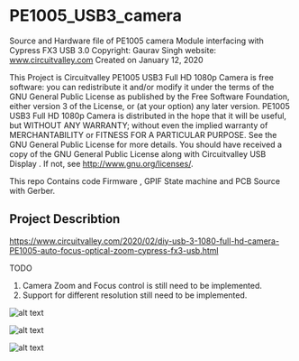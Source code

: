 # PE1005_USB3_camera
Source and Hardware file of PE1005 camera Module interfacing with Cypress FX3 USB 3.0
Copyright:  Gaurav Singh
website: www.circuitvalley.com 
Created on January 12, 2020

This Project is Circuitvalley PE1005 USB3 Full HD 1080p Camera is free software: you can redistribute it and/or modify it under the terms of the GNU General Public License as published by the Free Software Foundation, either version 3 of the License, or (at your option) any later version. PE1005 USB3 Full HD 1080p Camera  is distributed in the hope that it will be useful, but WITHOUT ANY WARRANTY; without even the implied warranty of MERCHANTABILITY or FITNESS FOR A PARTICULAR PURPOSE.  See the GNU General Public License for more details. You should have received a copy of the GNU General Public License along with Circuitvalley USB Display .  If not, see <http://www.gnu.org/licenses/>.

This repo Contains code 
Firmware , GPIF State machine and PCB Source with Gerber.
## Project Describtion 
https://www.circuitvalley.com/2020/02/diy-usb-3-1080-full-hd-camera-PE1005-auto-focus-optical-zoom-cypress-fx3-usb.html

TODO 
1. Camera Zoom and Focus control is still need to be implemented. 
2. Support for different resolution still need to be implemented. 

![alt text](https://raw.githubusercontent.com/circuitvalley/PE1005_USB3_camera/master/Hardware/Images/DIY%20USB%203.0%201080p%20Full%20HD%20Camera%20with%20Auto%20Focus%20and%2010x%20Optical%20zoom%2C%201Gbps%20Streaming%20Over%20USB3.0%20(1).JPG)

![alt text](https://raw.githubusercontent.com/circuitvalley/PE1005_USB3_camera/master/Hardware/Images/DIY%20USB%203.0%201080p%20Full%20HD%20Camera%20with%20Auto%20Focus%20and%2010x%20Optical%20zoom%2C%201Gbps%20Streaming%20Over%20USB3.0%20(5).JPG)

![alt text](https://raw.githubusercontent.com/circuitvalley/PE1005_USB3_camera/master/Hardware/Images/DIY%20USB%203.0%201080p%20Full%20HD%20Camera%20with%20Auto%20Focus%20and%2010x%20Optical%20zoom%2C%201Gbps%20Streaming%20Over%20USB3.0%20(18).JPG)


